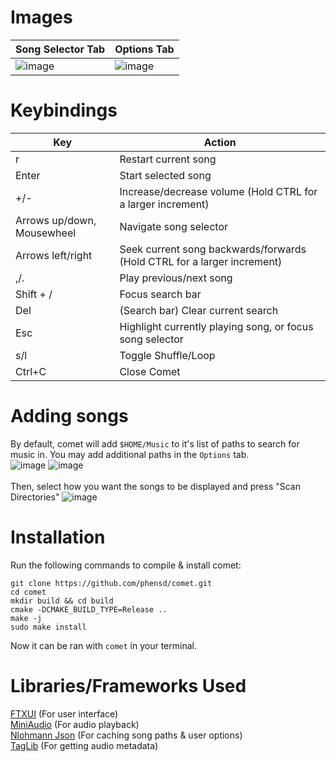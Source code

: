 

# Images

| Song Selector Tab | Options Tab |
| ------------- | ------------- |
| ![image](https://github.com/user-attachments/assets/e939c6b3-323e-48ab-a10d-4fd4ba893f80)  | ![image](https://github.com/user-attachments/assets/91224904-4381-4241-b30c-1cc5eb06ef15) |




# Keybindings
| Key           | Action |
| ------------- | ------------- |
| r             | Restart current song  |
| Enter         | Start selected song  |
| +/-             | Increase/decrease volume (Hold CTRL for a larger increment)  |
| Arrows up/down, Mousewheel        | Navigate song selector  |
| Arrows left/right            | Seek current song backwards/forwards (Hold CTRL for a larger increment) |
| ,/.            | Play previous/next song |
| Shift + /    | Focus search bar |
| Del         | (Search bar) Clear current search |
| Esc             | Highlight currently playing song, or focus song selector |
| s/l         | Toggle Shuffle/Loop  |
| Ctrl+C         | Close Comet  |


# Adding songs

By default, comet will add ``$HOME/Music`` to it's list of paths to search for music in. You may add additional paths in the ``Options`` tab. </br>
![image](https://github.com/user-attachments/assets/c2179e43-5eac-469e-9454-145333380fa0) ![image](https://github.com/user-attachments/assets/2c5de2ae-2d3a-4796-a985-8c40cd72c014) </br> </br>
Then, select how you want the songs to be displayed and press "Scan Directories"
![image](https://github.com/user-attachments/assets/ce0061fa-6526-43c5-b8b5-22083f028f7f)




# Installation

Run the following commands to compile & install comet:
```
git clone https://github.com/phensd/comet.git
cd comet
mkdir build && cd build
cmake -DCMAKE_BUILD_TYPE=Release ..
make -j
sudo make install 
```
Now it can be ran with
```comet```
in your terminal.


# Libraries/Frameworks Used

[FTXUI](https://github.com/ArthurSonzogni/FTXUI) (For user interface) </br>
[MiniAudio](https://miniaud.io/) (For audio playback) </br>
[Nlohmann Json](https://github.com/nlohmann/json) (For caching song paths & user options)  </br>
[TagLib](https://github.com/taglib/taglib) (For getting audio metadata) </br>
